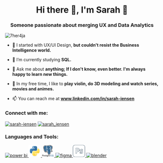 <h1 align="center">Hi there 👋, I'm Sarah 🎀</h1>

<h3 align="center">Someone passionate about merging UX and Data Analytics</h3>

![7her4ja](https://github.com/user-attachments/assets/2c2efa0b-d454-47ec-b15a-26155d733e23)

- 🧨 I started with UX/UI Design, **but couldn't resist the Business Intelligence world.**

- 🌱 I’m currently studying **SQL.**

- 💬 Ask me about **anything; If I don't know, even better. I'm always happy to learn new things.**

- 🎻 In my free time, I like to **play violin, do 3D modeling and watch series, movies and animes.**

- 📫 You can reach me at **www.linkedin.com/in/sarah-iensen**

<h3 align="left">Connect with me:</h3>
<p align="left">
<a href="https://linkedin.com/in/sarah-iensen" target="blank"><img align="center" src="https://raw.githubusercontent.com/rahuldkjain/github-profile-readme-generator/master/src/images/icons/Social/linked-in-alt.svg" alt="sarah-iensen" height="30" width="40" /></a>
<a href="https://www.behance.net/sarah_iensen" target="blank"><img align="center" src="https://raw.githubusercontent.com/rahuldkjain/github-profile-readme-generator/master/src/images/icons/Social/behance.svg" alt="sarah_iensen" height="30" width="40" /></a>
</p>

<h3 align="left">Languages and Tools:</h3>
<p align="left"> 
  <a href="https://powerbi.com" target="_blank" rel="noreferrer"> 
    <img src="https://www.vectorlogo.zone/logos/microsoft_powerbi/microsoft_powerbi-icon.svg" alt="power bi" width="40" height="40"/> 
  </a> 
  <a href="https://www.python.org" target="_blank" rel="noreferrer"> 
    <img src="https://raw.githubusercontent.com/devicons/devicon/master/icons/python/python-original.svg" alt="python" width="40" height="40"/> 
  </a> 
  <a href="https://www.postgresql.org" target="_blank" rel="noreferrer"> 
    <img src="https://raw.githubusercontent.com/devicons/devicon/master/icons/postgresql/postgresql-original-wordmark.svg" alt="postgresql" width="40" height="40"/> 
  </a>
  <a href="https://www.figma.com/" target="_blank" rel="noreferrer"> 
    <img src="https://www.vectorlogo.zone/logos/figma/figma-icon.svg" alt="figma" width="40" height="40"/> 
  </a> 
  <a href="https://www.photoshop.com/en" target="_blank" rel="noreferrer"> 
    <img src="https://raw.githubusercontent.com/devicons/devicon/master/icons/photoshop/photoshop-line.svg" alt="photoshop" width="40" height="40"/> 
  </a> 
  <a href="https://www.blender.org/" target="_blank" rel="noreferrer"> 
    <img src="https://download.blender.org/branding/community/blender_community_badge_white.svg" alt="blender" width="40" height="40"/> 
  </a> 
</p>

